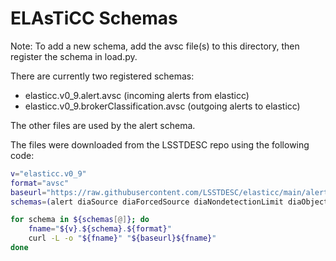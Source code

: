 # ELAsTiCC Schemas

Note: To add a new schema, add the avsc file(s) to this directory,
then register the schema in load.py.

There are currently two registered schemas:

- elasticc.v0_9.alert.avsc (incoming alerts from elasticc)
- elasticc.v0_9.brokerClassification.avsc (outgoing alerts to elasticc)

The other files are used by the alert schema.

The files were downloaded from the LSSTDESC repo using the following code:

```bash
v="elasticc.v0_9"
format="avsc"
baseurl="https://raw.githubusercontent.com/LSSTDESC/elasticc/main/alert_schema/"
schemas=(alert diaSource diaForcedSource diaNondetectionLimit diaObject brokerClassification)

for schema in ${schemas[@]}; do
    fname="${v}.${schema}.${format}"
    curl -L -o "${fname}" "${baseurl}${fname}"
done
```
